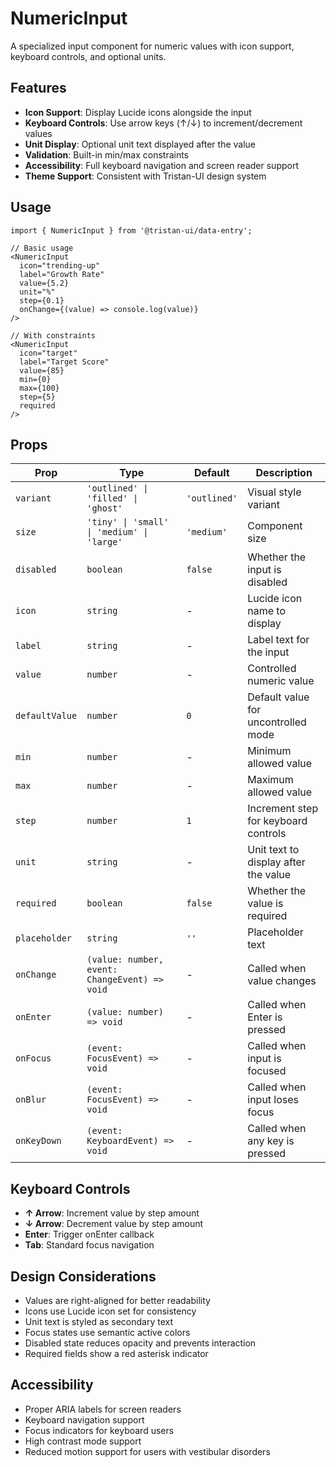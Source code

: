 # NumericInput

A specialized input component for numeric values with icon support, keyboard controls, and optional units.

## Features

- **Icon Support**: Display Lucide icons alongside the input
- **Keyboard Controls**: Use arrow keys (↑/↓) to increment/decrement values
- **Unit Display**: Optional unit text displayed after the value
- **Validation**: Built-in min/max constraints
- **Accessibility**: Full keyboard navigation and screen reader support
- **Theme Support**: Consistent with Tristan-UI design system

## Usage

```tsx
import { NumericInput } from '@tristan-ui/data-entry';

// Basic usage
<NumericInput 
  icon="trending-up"
  label="Growth Rate"
  value={5.2}
  unit="%"
  step={0.1}
  onChange={(value) => console.log(value)}
/>

// With constraints
<NumericInput 
  icon="target"
  label="Target Score"
  value={85}
  min={0}
  max={100}
  step={5}
  required
/>
```

## Props

| Prop | Type | Default | Description |
|------|------|---------|-------------|
| `variant` | `'outlined' \| 'filled' \| 'ghost'` | `'outlined'` | Visual style variant |
| `size` | `'tiny' \| 'small' \| 'medium' \| 'large'` | `'medium'` | Component size |
| `disabled` | `boolean` | `false` | Whether the input is disabled |
| `icon` | `string` | - | Lucide icon name to display |
| `label` | `string` | - | Label text for the input |
| `value` | `number` | - | Controlled numeric value |
| `defaultValue` | `number` | `0` | Default value for uncontrolled mode |
| `min` | `number` | - | Minimum allowed value |
| `max` | `number` | - | Maximum allowed value |
| `step` | `number` | `1` | Increment step for keyboard controls |
| `unit` | `string` | - | Unit text to display after the value |
| `required` | `boolean` | `false` | Whether the value is required |
| `placeholder` | `string` | `''` | Placeholder text |
| `onChange` | `(value: number, event: ChangeEvent) => void` | - | Called when value changes |
| `onEnter` | `(value: number) => void` | - | Called when Enter is pressed |
| `onFocus` | `(event: FocusEvent) => void` | - | Called when input is focused |
| `onBlur` | `(event: FocusEvent) => void` | - | Called when input loses focus |
| `onKeyDown` | `(event: KeyboardEvent) => void` | - | Called when any key is pressed |

## Keyboard Controls

- **↑ Arrow**: Increment value by step amount
- **↓ Arrow**: Decrement value by step amount
- **Enter**: Trigger onEnter callback
- **Tab**: Standard focus navigation

## Design Considerations

- Values are right-aligned for better readability
- Icons use Lucide icon set for consistency
- Unit text is styled as secondary text
- Focus states use semantic active colors
- Disabled state reduces opacity and prevents interaction
- Required fields show a red asterisk indicator

## Accessibility

- Proper ARIA labels for screen readers
- Keyboard navigation support
- Focus indicators for keyboard users
- High contrast mode support
- Reduced motion support for users with vestibular disorders 